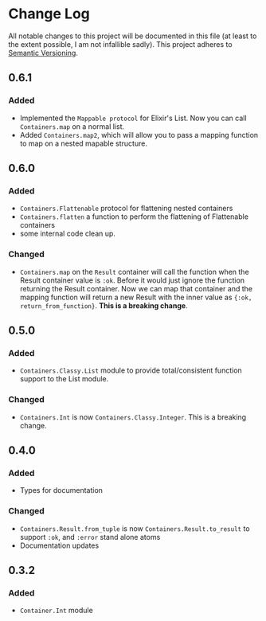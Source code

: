 # Change Log

All notable changes to this project will be documented in this file (at least to the extent possible, I am not infallible sadly).
This project adheres to [Semantic Versioning](http://semver.org/).

## 0.6.1

### Added

- Implemented the `Mappable protocol` for Elixir's List. Now you can call `Containers.map` on a normal list.
- Added `Containers.map2`, which will allow you to pass a mapping function to map on a nested mapable structure.

## 0.6.0

### Added

- `Containers.Flattenable` protocol for flattening nested containers
- `Containers.flatten` a function to perform the flattening of Flattenable containers
- some internal code clean up.

### Changed

- `Containers.map` on the `Result` container will call the function when the Result container value
   is `:ok`. Before it would just ignore the function returning the Result container. Now we can map
   that container and the mapping function will return a new Result with the inner value as
   `{:ok, return_from_function}`. **This is a breaking change**.

## 0.5.0

### Added

- `Containers.Classy.List` module to provide total/consistent function support to the List module.

### Changed

- `Containers.Int` is now `Containers.Classy.Integer`. This is a breaking change.

## 0.4.0

### Added

- Types for documentation

### Changed

- `Containers.Result.from_tuple` is now `Containers.Result.to_result` to support `:ok`, and `:error` stand alone atoms
- Documentation updates

## 0.3.2

### Added

- `Container.Int` module
